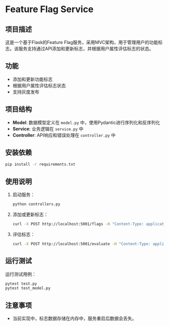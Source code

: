 # Feature Flag Service

## 项目描述
这是一个基于Flask的Feature Flag服务，采用MVC架构，用于管理用户的功能标志。该服务支持通过API添加和更新标志，并根据用户属性评估标志的状态。

## 功能
- 添加和更新功能标志
- 根据用户属性评估标志状态
- 支持灰度发布

## 项目结构
- **Model**: 数据模型定义在 `model.py` 中，使用Pydantic进行序列化和反序列化
- **Service**: 业务逻辑在 `service.py` 中
- **Controller**: API响应和错误处理在 `controller.py` 中

## 安装依赖

```bash
pip install -r requirements.txt
```

## 使用说明
1. 启动服务：
   ```bash
   python controllers.py
   ```

2. 添加或更新标志：
   ```bash
   curl -X POST http://localhost:5001/flags -H "Content-Type: application/json" -d '{"name": "new_feature", "rules": [{"conditions": [{"column": "region", "operator": "=", "value": "us"}, {"column": "tier", "operator": "=", "value": "pro"}], "rollout": 100, "priority": 1}], "default": false}'
   ```

3. 评估标志：
   ```bash
   curl -X POST http://localhost:5001/evaluate -H "Content-Type: application/json" -d '{"user_id": "user15", "flag": "new_feature"}'
   ```

## 运行测试
运行测试用例：
```bash
pytest test.py
pytest test_model.py
```

## 注意事项
- 当前实现中，标志数据存储在内存中，服务重启后数据会丢失。
